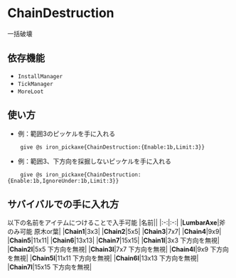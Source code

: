 # ChainDestruction
 
 一括破壊

## 依存機能
- `InstallManager`
- `TickManager`
- `MoreLoot`

## 使い方
- 例：範囲3のピッケルを手に入れる
```mcfunction
    give @s iron_pickaxe{ChainDestruction:{Enable:1b,Limit:3}}
```
- 例：範囲3、下方向を採掘しないピッケルを手に入れる
```mcfunction
    give @s iron_pickaxe{ChainDestruction:{Enable:1b,IgnoreUnder:1b,Limit:3}}
```

## サバイバルでの手に入れ方
以下の名前をアイテムにつけることで入手可能
|名前||
|:-:|:-:|
|__LumbarAxe__|斧のみ可能 原木or葉|
|__Chain1__|3x3|
|__Chain2__|5x5|
|__Chain3__|7x7|
|__Chain4__|9x9|
|__Chain5__|11x11|
|__Chain6__|13x13|
|__Chain7__|15x15|
|__Chain1I__|3x3 下方向を無視|
|__Chain2I__|5x5 下方向を無視|
|__Chain3I__|7x7 下方向を無視|
|__Chain4I__|9x9 下方向を無視|
|__Chain5I__|11x11 下方向を無視|
|__Chain6I__|13x13 下方向を無視|
|__Chain7I__|15x15 下方向を無視|

